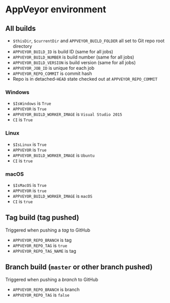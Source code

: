 # AppVeyor environment

## All builds

* `$thisDir`, `$currentDir` and `APPVEYOR_BUILD_FOLDER` all set to Git repo root directory
* `APPVEYOR_BUILD_ID` is build ID (same for all jobs)
* `APPVEYOR_BUILD_NUMBER` is build number (same for all jobs)
* `APPVEYOR_BUILD_VERSION` is build version (same for all jobs)
* `APPVEYOR_JOB_ID` is unique for each job
* `APPVEYOR_REPO_COMMIT` is commit hash
* Repo is in detached-`HEAD` state checked out at `APPVEYOR_REPO_COMMIT`

### Windows

* `$IsWindows` is `True`
* `APPVEYOR` is `True`
* `APPVEYOR_BUILD_WORKER_IMAGE` is `Visual Studio 2015`
* `CI` is `True`

### Linux

* `$IsLinux` is `True`
* `APPVEYOR` is `True`
* `APPVEYOR_BUILD_WORKER_IMAGE` is `Ubuntu`
* `CI` is `true`

### macOS

* `$IsMacOS` is `True`
* `APPVEYOR` is `true`
* `APPVEYOR_BUILD_WORKER_IMAGE` is `macOS`
* `CI` is `true`

## Tag build (tag pushed)

Triggered when pushing a _tag_ to GitHub

* `APPVEYOR_REPO_BRANCH` is tag
* `APPVEYOR_REPO_TAG` is `true`
* `APPVEYOR_REPO_TAG_NAME` is tag

## Branch build (`master` or other branch pushed)

Triggered when pushing a _branch_ to GitHub

* `APPVEYOR_REPO_BRANCH` is branch
* `APPVEYOR_REPO_TAG` is `false`
